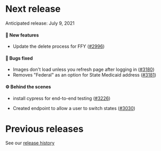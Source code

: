 # Next release

Anticipated release: July 9, 2021

#### 🚀 New features

- Update the delete process for FFY ([#2996])

#### 🐛 Bugs fixed

- Images don't load unless you refresh page after logging in ([#3180])
- Removes "Federal" as an option for State Medicaid address ([#3181])

#### ⚙️ Behind the scenes


- install cypress for end-to-end testing ([#3226])

- Created endpoint to allow a user to switch states ([#3030])


# Previous releases

See our [release history](https://github.com/CMSgov/eAPD/releases)

[#3226]: https://github.com/CMSgov/eAPD/issues/3226
[#2996]: https://github.com/CMSgov/eAPD/issues/2996
[#3030]: https://github.com/CMSgov/eAPD/issues/3030
[#3180]: https://github.com/CMSgov/eAPD/issues/3180
[#3181]: https://github.com/CMSgov/eAPD/issues/3181
